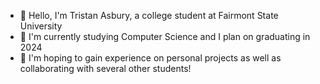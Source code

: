 - 👋 Hello, I'm Tristan Asbury, a college student at Fairmont State University
- 📖 I'm currently studying Computer Science and I plan on graduating in 2024
- 💪 I'm hoping to gain experience on personal projects as well as collaborating with several other students!

